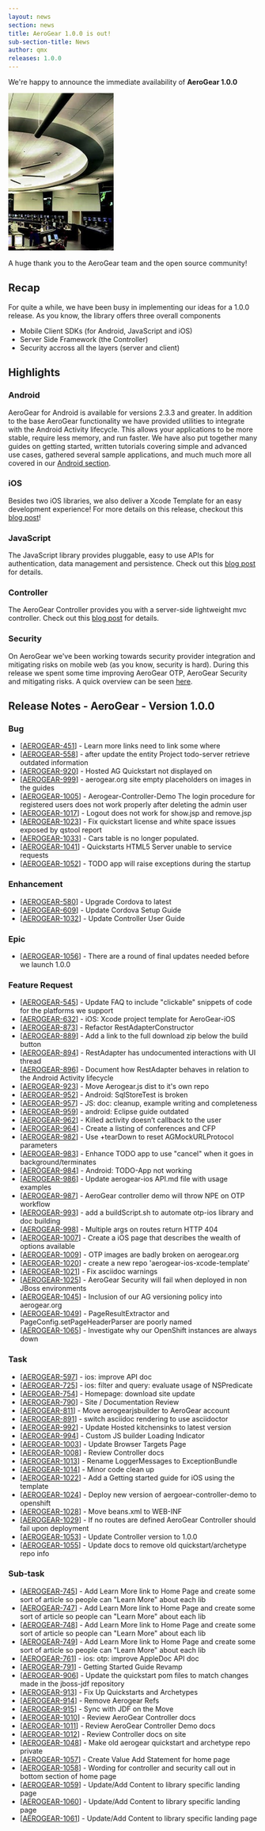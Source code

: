 ```yaml
---
layout: news
section: news
title: AeroGear 1.0.0 is out!
sub-section-title: News
author: qmx
releases: 1.0.0
---
```



We're happy to announce the immediate availability of **AeroGear 1.0.0**

![](/img/news/potomac_consolidated_tracon.jpg)

A huge thank you to the AeroGear team and the open source community!

## Recap

For quite a while, we have been busy in implementing our ideas for a 1.0.0 release. As you know, the library offers three overall components

* Mobile Client SDKs (for Android, JavaScript and iOS)
* Server Side Framework (the Controller)
* Security accross all the layers (server and client)

## Highlights

### Android

AeroGear for Android is available for versions 2.3.3 and greater.  In addition to the base AeroGear functionality we have provided utilities to integrate with the Android Activity lifecycle.  This allows your applications to be more stable, require less memory, and run faster.  We have also put together many guides on getting started, written tutorials covering simple and advanced use cases, gathered several sample applications, and much much more all covered in our [Android section](/android).


### iOS

Besides two iOS libraries, we also deliver a Xcode Template for an easy development experience! For more details on this release, checkout this [blog post](http://matthiaswessendorf.wordpress.com/2013/03/28/aerogear-ios-1-0-0/)!

### JavaScript

The JavaScript library provides pluggable, easy to use APIs for authentication, data management and persistence. Check out this [blog post](http://blog.krisborchers.com/2013/03/28/aerogear-js-1-0-0-has-landed/) for details.

### Controller
The AeroGear Controller provides you with a server-side lightweight mvc controller. Check out this [blog post](http://dbevenius.org/) for details.

### Security

On AeroGear we've been working towards security provider integration and mitigating risks on mobile web (as you know, security is hard). During this release we spent some time improving AeroGear OTP, AeroGear Security and mitigating risks. A quick overview can be seen [here](https://issues.jboss.org/browse/agsec).

## Release Notes - AeroGear - Version 1.0.0

### Bug

*   [[AEROGEAR-451][1]] - Learn more links need to link some where
*   [[AEROGEAR-558][2]] - after update the entity Project todo-server retrieve outdated information
*   [[AEROGEAR-920][3]] - Hosted AG Quickstart not displayed on
*   [[AEROGEAR-999][4]] - aerogear.org site empty placeholders on images in the guides
*   [[AEROGEAR-1005][5]] - Aerogear-Controller-Demo The login procedure for registered users does not work properly after deleting the admin user
*   [[AEROGEAR-1017][6]] - Logout does not work for show.jsp and remove.jsp
*   [[AEROGEAR-1023][7]] - Fix quickstart license and white space issues exposed by qstool report
*   [[AEROGEAR-1033][8]] - Cars table is no longer populated.
*   [[AEROGEAR-1041][9]] - Quickstarts HTML5 Server unable to service requests
*   [[AEROGEAR-1052][10]] - TODO app will raise exceptions during the startup

### Enhancement

*   [[AEROGEAR-580][11]] - Upgrade Cordova to latest
*   [[AEROGEAR-609][12]] - Update Cordova Setup Guide
*   [[AEROGEAR-1032][13]] - Update Controller User Guide

### Epic

*   [[AEROGEAR-1056][14]] - There are a round of final updates needed before we launch 1.0.0

### Feature Request

*   [[AEROGEAR-545][15]] - Update FAQ to include "clickable" snippets of code for the platforms we support
*   [[AEROGEAR-632][16]] - iOS: Xcode project template for AeroGear-iOS
*   [[AEROGEAR-873][17]] - Refactor RestAdapterConstructor
*   [[AEROGEAR-889][18]] - Add a link to the full download zip below the build button
*   [[AEROGEAR-894][19]] - RestAdapter has undocumented interactions with UI thread
*   [[AEROGEAR-896][20]] - Document how RestAdapter behaves in relation to the Android Activity lifecycle
*   [[AEROGEAR-923][21]] - Move Aerogear.js dist to it's own repo
*   [[AEROGEAR-952][22]] - Android: SqlStoreTest is broken
*   [[AEROGEAR-957][23]] - JS: doc: cleanup, example writing and completeness
*   [[AEROGEAR-959][24]] - android: Eclipse guide outdated
*   [[AEROGEAR-962][25]] - Killed activity doesn’t callback to the user
*   [[AEROGEAR-964][26]] - Create a listing of conferences and CFP
*   [[AEROGEAR-982][27]] - Use +tearDown to reset AGMockURLProtocol parameters
*   [[AEROGEAR-983][28]] - Enhance TODO app to use "cancel" when it goes in background/terminates
*   [[AEROGEAR-984][29]] - Android: TODO-App not working
*   [[AEROGEAR-986][30]] - Update aerogear-ios API.md file with usage examples
*   [[AEROGEAR-987][31]] - AeroGear controller demo will throw NPE on OTP workflow
*   [[AEROGEAR-993][32]] - add a buildScript.sh to automate otp-ios library and doc building
*   [[AEROGEAR-998][33]] - Multiple args on routes return HTTP 404
*   [[AEROGEAR-1007][34]] - Create a iOS page that describes the wealth of options available
*   [[AEROGEAR-1009][35]] - OTP images are badly broken on aerogear.org
*   [[AEROGEAR-1020][36]] - create a new repo 'aerogear-ios-xcode-template'
*   [[AEROGEAR-1021][37]] - Fix asciidoc warnings
*   [[AEROGEAR-1025][38]] - AeroGear Security will fail when deployed in non JBoss environments
*   [[AEROGEAR-1045][39]] - Inclusion of our AG versioning policy into aerogear.org
*   [[AEROGEAR-1049][40]] - PageResultExtractor and PageConfig.setPageHeaderParser are poorly named
*   [[AEROGEAR-1065][41]] - Investigate why our OpenShift instances are always down

### Task

*   [[AEROGEAR-597][42]] - ios: improve API doc
*   [[AEROGEAR-725][43]] - ios: filter and query: evaluate usage of NSPredicate
*   [[AEROGEAR-754][44]] - Homepage: download site update
*   [[AEROGEAR-790][45]] - Site / Documentation Review
*   [[AEROGEAR-811][46]] - Move aerogearjsbuilder to AeroGear account
*   [[AEROGEAR-891][47]] - switch asciidoc rendering to use asciidoctor
*   [[AEROGEAR-992][48]] - Update Hosted kitchensinks to latest version
*   [[AEROGEAR-994][49]] - Custom JS builder Loading Indicator
*   [[AEROGEAR-1003][50]] - Update Browser Targets Page
*   [[AEROGEAR-1008][51]] - Review Controller docs
*   [[AEROGEAR-1013][52]] - Rename LoggerMessages to ExceptionBundle
*   [[AEROGEAR-1014][53]] - Minor code clean up
*   [[AEROGEAR-1022][54]] - Add a Getting started guide for iOS using the template
*   [[AEROGEAR-1024][55]] - Deploy new version of aergoear-controller-demo to openshift
*   [[AEROGEAR-1028][56]] - Move beans.xml to WEB-INF
*   [[AEROGEAR-1029][57]] - If no routes are defined AeroGear Controller should fail upon deployment
*   [[AEROGEAR-1053][58]] - Update Controller version to 1.0.0
*   [[AEROGEAR-1055][59]] - Update docs to remove old quickstart/archetype repo info

### Sub-task

*   [[AEROGEAR-745][60]] - Add Learn More link to Home Page and create some sort of article so people can "Learn More" about each lib
*   [[AEROGEAR-747][61]] - Add Learn More link to Home Page and create some sort of article so people can "Learn More" about each lib
*   [[AEROGEAR-748][62]] - Add Learn More link to Home Page and create some sort of article so people can "Learn More" about each lib
*   [[AEROGEAR-749][63]] - Add Learn More link to Home Page and create some sort of article so people can "Learn More" about each lib
*   [[AEROGEAR-761][64]] - ios: otp: improve AppleDoc API doc
*   [[AEROGEAR-791][65]] - Getting Started Guide Revamp
*   [[AEROGEAR-906][66]] - Update the quickstart pom files to match changes made in the jboss-jdf repository
*   [[AEROGEAR-913][67]] - Fix Up Quickstarts and Archetypes
*   [[AEROGEAR-914][68]] - Remove Aerogear Refs
*   [[AEROGEAR-915][69]] - Sync with JDF on the Move
*   [[AEROGEAR-1010][70]] - Review AeroGear Controller docs
*   [[AEROGEAR-1011][71]] - Review AeroGear Controller Demo docs
*   [[AEROGEAR-1012][72]] - Review Controller docs on site
*   [[AEROGEAR-1048][73]] - Make old aerogear quickstart and archetype repo private
*   [[AEROGEAR-1057][74]] - Create Value Add Statement for home page
*   [[AEROGEAR-1058][75]] - Wording for controller and security call out in bottom section of home page
*   [[AEROGEAR-1059][76]] - Update/Add Content to library specific landing page
*   [[AEROGEAR-1060][77]] - Update/Add Content to library specific landing page
*   [[AEROGEAR-1061][78]] - Update/Add Content to library specific landing page

 [1]: https://issues.jboss.org/browse/AEROGEAR-451
 [2]: https://issues.jboss.org/browse/AEROGEAR-558
 [3]: https://issues.jboss.org/browse/AEROGEAR-920
 [4]: https://issues.jboss.org/browse/AEROGEAR-999
 [5]: https://issues.jboss.org/browse/AEROGEAR-1005
 [6]: https://issues.jboss.org/browse/AEROGEAR-1017
 [7]: https://issues.jboss.org/browse/AEROGEAR-1023
 [8]: https://issues.jboss.org/browse/AEROGEAR-1033
 [9]: https://issues.jboss.org/browse/AEROGEAR-1041
 [10]: https://issues.jboss.org/browse/AEROGEAR-1052
 [11]: https://issues.jboss.org/browse/AEROGEAR-580
 [12]: https://issues.jboss.org/browse/AEROGEAR-609
 [13]: https://issues.jboss.org/browse/AEROGEAR-1032
 [14]: https://issues.jboss.org/browse/AEROGEAR-1056
 [15]: https://issues.jboss.org/browse/AEROGEAR-545
 [16]: https://issues.jboss.org/browse/AEROGEAR-632
 [17]: https://issues.jboss.org/browse/AEROGEAR-873
 [18]: https://issues.jboss.org/browse/AEROGEAR-889
 [19]: https://issues.jboss.org/browse/AEROGEAR-894
 [20]: https://issues.jboss.org/browse/AEROGEAR-896
 [21]: https://issues.jboss.org/browse/AEROGEAR-923
 [22]: https://issues.jboss.org/browse/AEROGEAR-952
 [23]: https://issues.jboss.org/browse/AEROGEAR-957
 [24]: https://issues.jboss.org/browse/AEROGEAR-959
 [25]: https://issues.jboss.org/browse/AEROGEAR-962
 [26]: https://issues.jboss.org/browse/AEROGEAR-964
 [27]: https://issues.jboss.org/browse/AEROGEAR-982
 [28]: https://issues.jboss.org/browse/AEROGEAR-983
 [29]: https://issues.jboss.org/browse/AEROGEAR-984
 [30]: https://issues.jboss.org/browse/AEROGEAR-986
 [31]: https://issues.jboss.org/browse/AEROGEAR-987
 [32]: https://issues.jboss.org/browse/AEROGEAR-993
 [33]: https://issues.jboss.org/browse/AEROGEAR-998
 [34]: https://issues.jboss.org/browse/AEROGEAR-1007
 [35]: https://issues.jboss.org/browse/AEROGEAR-1009
 [36]: https://issues.jboss.org/browse/AEROGEAR-1020
 [37]: https://issues.jboss.org/browse/AEROGEAR-1021
 [38]: https://issues.jboss.org/browse/AEROGEAR-1025
 [39]: https://issues.jboss.org/browse/AEROGEAR-1045
 [40]: https://issues.jboss.org/browse/AEROGEAR-1049
 [41]: https://issues.jboss.org/browse/AEROGEAR-1065
 [42]: https://issues.jboss.org/browse/AEROGEAR-597
 [43]: https://issues.jboss.org/browse/AEROGEAR-725
 [44]: https://issues.jboss.org/browse/AEROGEAR-754
 [45]: https://issues.jboss.org/browse/AEROGEAR-790
 [46]: https://issues.jboss.org/browse/AEROGEAR-811
 [47]: https://issues.jboss.org/browse/AEROGEAR-891
 [48]: https://issues.jboss.org/browse/AEROGEAR-992
 [49]: https://issues.jboss.org/browse/AEROGEAR-994
 [50]: https://issues.jboss.org/browse/AEROGEAR-1003
 [51]: https://issues.jboss.org/browse/AEROGEAR-1008
 [52]: https://issues.jboss.org/browse/AEROGEAR-1013
 [53]: https://issues.jboss.org/browse/AEROGEAR-1014
 [54]: https://issues.jboss.org/browse/AEROGEAR-1022
 [55]: https://issues.jboss.org/browse/AEROGEAR-1024
 [56]: https://issues.jboss.org/browse/AEROGEAR-1028
 [57]: https://issues.jboss.org/browse/AEROGEAR-1029
 [58]: https://issues.jboss.org/browse/AEROGEAR-1053
 [59]: https://issues.jboss.org/browse/AEROGEAR-1055
 [60]: https://issues.jboss.org/browse/AEROGEAR-745
 [61]: https://issues.jboss.org/browse/AEROGEAR-747
 [62]: https://issues.jboss.org/browse/AEROGEAR-748
 [63]: https://issues.jboss.org/browse/AEROGEAR-749
 [64]: https://issues.jboss.org/browse/AEROGEAR-761
 [65]: https://issues.jboss.org/browse/AEROGEAR-791
 [66]: https://issues.jboss.org/browse/AEROGEAR-906
 [67]: https://issues.jboss.org/browse/AEROGEAR-913
 [68]: https://issues.jboss.org/browse/AEROGEAR-914
 [69]: https://issues.jboss.org/browse/AEROGEAR-915
 [70]: https://issues.jboss.org/browse/AEROGEAR-1010
 [71]: https://issues.jboss.org/browse/AEROGEAR-1011
 [72]: https://issues.jboss.org/browse/AEROGEAR-1012
 [73]: https://issues.jboss.org/browse/AEROGEAR-1048
 [74]: https://issues.jboss.org/browse/AEROGEAR-1057
 [75]: https://issues.jboss.org/browse/AEROGEAR-1058
 [76]: https://issues.jboss.org/browse/AEROGEAR-1059
 [77]: https://issues.jboss.org/browse/AEROGEAR-1060
 [78]: https://issues.jboss.org/browse/AEROGEAR-1061
